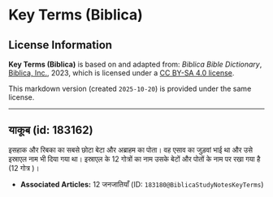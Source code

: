 # Key Terms (Biblica)

## License Information

**Key Terms (Biblica)** is based on and adapted from: _Biblica Bible Dictionary_, [Biblica, Inc.](https://www.biblica.com/), 2023, which is licensed under a [CC BY-SA 4.0 license](https://creativecommons.org/licenses/by-sa/4.0/legalcode.en).

This markdown version (created `2025-10-20`) is provided under the same license.



--------------------------------

## याकूब (id: 183162)

इसहाक और रिबका का सबसे छोटा बेटा और अब्राहम का पोता। वह एसाव का जुड़वां भाई था और उसे इस्राएल नाम भी दिया गया था। इस्राएल के 12 गोत्रों का नाम उसके बेटों और पोतों के नाम पर रखा गया है (12 गोत्र )। 

* **Associated Articles:** 12 जनजातियाँ (ID: `183180@BiblicaStudyNotesKeyTerms`)


